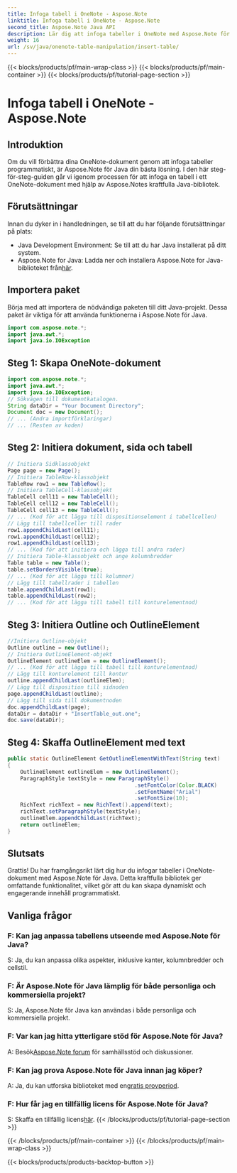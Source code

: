 ```yaml
---
title: Infoga tabell i OneNote - Aspose.Note
linktitle: Infoga tabell i OneNote - Aspose.Note
second_title: Aspose.Note Java API
description: Lär dig att infoga tabeller i OneNote med Aspose.Note för Java. Steg-för-steg-guide för dynamiskt innehållsskapande. Förbättra dina dokument utan ansträngning.
weight: 16
url: /sv/java/onenote-table-manipulation/insert-table/
---
```


{{< blocks/products/pf/main-wrap-class >}}
{{< blocks/products/pf/main-container >}}
{{< blocks/products/pf/tutorial-page-section >}}

# Infoga tabell i OneNote - Aspose.Note

## Introduktion
Om du vill förbättra dina OneNote-dokument genom att infoga tabeller programmatiskt, är Aspose.Note för Java din bästa lösning. I den här steg-för-steg-guiden går vi igenom processen för att infoga en tabell i ett OneNote-dokument med hjälp av Aspose.Notes kraftfulla Java-bibliotek.
## Förutsättningar
Innan du dyker in i handledningen, se till att du har följande förutsättningar på plats:
- Java Development Environment: Se till att du har Java installerat på ditt system.
-  Aspose.Note for Java: Ladda ner och installera Aspose.Note for Java-biblioteket från[här](https://releases.aspose.com/note/java/).
## Importera paket
Börja med att importera de nödvändiga paketen till ditt Java-projekt. Dessa paket är viktiga för att använda funktionerna i Aspose.Note för Java.
```java
import com.aspose.note.*;
import java.awt.*;
import java.io.IOException
```

## Steg 1: Skapa OneNote-dokument
```java
import com.aspose.note.*;
import java.awt.*;
import java.io.IOException;
// Sökvägen till dokumentkatalogen.
String dataDir = "Your Document Directory";
Document doc = new Document();
// ... (Andra importförklaringar)
// ... (Resten av koden)
```
## Steg 2: Initiera dokument, sida och tabell
```java
// Initiera Sidklassobjekt
Page page = new Page();
// Initiera TableRow-klassobjekt
TableRow row1 = new TableRow();
// Initiera TableCell-klassobjekt
TableCell cell11 = new TableCell();
TableCell cell12 = new TableCell();
TableCell cell13 = new TableCell();
// ... (Kod för att lägga till dispositionselement i tabellcellen)
// Lägg till tabellceller till rader
row1.appendChildLast(cell11);
row1.appendChildLast(cell12);
row1.appendChildLast(cell13);
// ... (Kod för att initiera och lägga till andra rader)
// Initiera Table-klassobjekt och ange kolumnbredder
Table table = new Table();
table.setBordersVisible(true);
// ... (Kod för att lägga till kolumner)
// Lägg till tabellrader i tabellen
table.appendChildLast(row1);
table.appendChildLast(row2);
// ... (Kod för att lägga till tabell till konturelementnod)
```
## Steg 3: Initiera Outline och OutlineElement
```java
//Initiera Outline-objekt
Outline outline = new Outline();
// Initiera OutlineElement-objekt
OutlineElement outlineElem = new OutlineElement();
// ... (Kod för att lägga till tabell till konturelementnod)
// Lägg till konturelement till kontur
outline.appendChildLast(outlineElem);
// Lägg till disposition till sidnoden
page.appendChildLast(outline);
// Lägg till sida till dokumentnoden
doc.appendChildLast(page);
dataDir = dataDir + "InsertTable_out.one";
doc.save(dataDir);
```
## Steg 4: Skaffa OutlineElement med text
```java
public static OutlineElement GetOutlineElementWithText(String text)
{
    OutlineElement outlineElem = new OutlineElement();
    ParagraphStyle textStyle = new ParagraphStyle()
                                        .setFontColor(Color.BLACK)
                                        .setFontName("Arial")
                                        .setFontSize(10);
    RichText richText = new RichText().append(text);
    richText.setParagraphStyle(textStyle);
    outlineElem.appendChildLast(richText);
    return outlineElem;
} 
```
## Slutsats
Grattis! Du har framgångsrikt lärt dig hur du infogar tabeller i OneNote-dokument med Aspose.Note för Java. Detta kraftfulla bibliotek ger omfattande funktionalitet, vilket gör att du kan skapa dynamiskt och engagerande innehåll programmatiskt.
## Vanliga frågor
### F: Kan jag anpassa tabellens utseende med Aspose.Note för Java?
S: Ja, du kan anpassa olika aspekter, inklusive kanter, kolumnbredder och cellstil.
### F: Är Aspose.Note för Java lämplig för både personliga och kommersiella projekt?
S: Ja, Aspose.Note för Java kan användas i både personliga och kommersiella projekt.
### F: Var kan jag hitta ytterligare stöd för Aspose.Note för Java?
 A: Besök[Aspose.Note forum](https://forum.aspose.com/c/note/28) för samhällsstöd och diskussioner.
### F: Kan jag prova Aspose.Note för Java innan jag köper?
 A: Ja, du kan utforska biblioteket med en[gratis provperiod](https://releases.aspose.com/).
### F: Hur får jag en tillfällig licens för Aspose.Note för Java?
 S: Skaffa en tillfällig licens[här](https://purchase.aspose.com/temporary-license/).
{{< /blocks/products/pf/tutorial-page-section >}}

{{< /blocks/products/pf/main-container >}}
{{< /blocks/products/pf/main-wrap-class >}}

{{< blocks/products/products-backtop-button >}}
